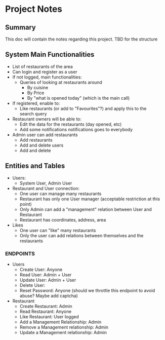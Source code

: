 # Project Notes

## Summary

This doc will contain the notes regarding this project.
TBD for the structure

## System Main Functionalities

- List of restaurants of the area
- Can login and register as a user
- If not logged, main functionalities:
  - Queries of looking at restaurants around
    - By cuisine
    - By Price
    - By "what is opened today" (which is the main call)
- If registered, enable to:
  - Like restaurants (or add to "Favourites"?) and apply this to the search query
- Restaurant owners will be able to:
  - Edit the data for the restaurants (day opened, etc)
  - Add some notifications notifications goes to everybody
- Admin user can add restaurants
  - Add restaurants
  - Add and delete users
  - Add and delete

## Entities and Tables

- Users:
  - System User, Admin User
- Restaurant and User connection:
  - One user can manage many restaurants
  - Restaurant has only one User manager (acceptable restriction at this point)
  - Only Admin can add a "management" relation between User and Restaurant
  - Restaurant has coordinates, address, area
- Likes
  - One user can "like" many restaurants
  - Only the user can add relations between themselves and the restaurants

### ENDPOINTS

- Users
  - Create User: Anyone
  - Read User: Admin + User
  - Update User: Admin + User
  - Delete User:
  - Reset Password: Anyone (should we throttle this endpoint to avoid abuse? Maybe add captcha)
- Restaurant
  - Create Restaurant: Admin
  - Read Restaurant: Anyone
  - Like Restaurant: User logged
  - Add a Management Relationship: Admin
  - Remove a Management relationship: Admin
  - Update a Management relationship: Admin
